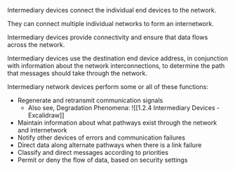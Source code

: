 Intermediary devices connect the individual end devices to the network. 

They can connect multiple individual networks to form an internetwork.

Intermediary devices provide connectivity and ensure that data flows across the network.

Intermediary devices use the destination end device address, in conjunction with information about the network interconnections, to determine the path that messages should take through the network.

Intermediary network devices perform some or all of these functions:
- Regenerate and retransmit communication signals
	- Also see, Degradation Phenomena: ![[1.2.4 Intermediary Devices - Excalidraw]]
- Maintain information about what pathways exist through the network and internetwork
- Notify other devices of errors and communication failures
- Direct data along alternate pathways when there is a link failure
- Classify and direct messages according to priorities
- Permit or deny the flow of data, based on security settings